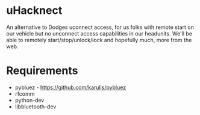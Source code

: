 # uHacknect
An alternative to Dodges uconnect access, for us folks with remote start on our vehicle but no unconnect access capabilities in our headunits. We'll be able to remotely start/stop/unlock/lock and hopefully much, more from the web.

# Requirements
*  pybluez - https://github.com/karulis/pybluez
*  rfcomm
*  python-dev
*  libbluetooth-dev

